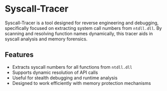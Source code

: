 # Syscall-Tracer

Syscall-Tracer is a tool designed for reverse engineering and debugging, specifically focused on extracting system call numbers from `ntdll.dll`. By scanning and resolving function names dynamically, this tracer aids in syscall analysis and memory forensics.

## Features
- Extracts syscall numbers for all functions from `ntdll.dll`
- Supports dynamic resolution of API calls
- Useful for stealth debugging and runtime analysis
- Designed to work efficiently with memory protection mechanisms

